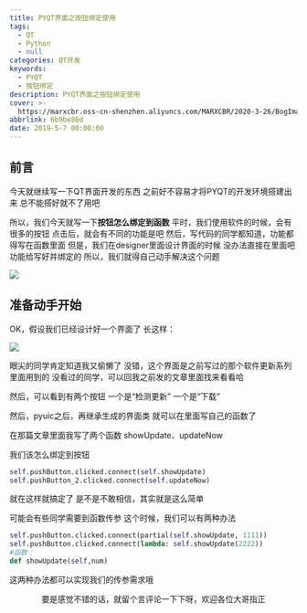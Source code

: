```yaml
---
title: PYQT界面之按钮绑定使用
tags:
  - QT
  - Python
  - null
categories: QT开发
keywords:
  - PYQT
  - 按钮绑定
description: PYQT界面之按钮绑定使用
cover: >-
  https://marxcbr.oss-cn-shenzhen.aliyuncs.com/MARXCBR/2020-3-26/BogImages/1585153085793.png
abbrlink: 6b9be86d
date: 2019-5-7 00:00:00
---
```


## 前言
今天就继续写一下QT界面开发的东西
之前好不容易才将PYQT的开发环境搭建出来
总不能搭好就不了用吧

所以，我们今天就写一下**按钮怎么绑定到函数**
平时，我们使用软件的时候，会有很多的按钮
点击后，就会有不同的功能是吧
然后，写代码的同学都知道，功能都得写在函数里面
但是，我们在designer里面设计界面的时候
没办法直接在里面吧功能给写好并绑定的
所以，我们就得自己动手解决这个问题


![](https://marxcbr.oss-cn-shenzhen.aliyuncs.com/MARXCBR/2019-5-7/PYQT界面之按钮绑定使用/1557209047622.png)

## 准备动手开始

OK，假设我们已经设计好一个界面了
长这样：

![](https://marxcbr.oss-cn-shenzhen.aliyuncs.com/MARXCBR/2019-5-7/PYQT界面之按钮绑定使用/1557209167445.png)

眼尖的同学肯定知道我又偷懒了
没错，这个界面是之前写过的那个软件更新系列里面用到的
没看过的同学，可以回我之前发的文章里面找来看看哈

然后，可以看到有两个按钮
一个是“检测更新”
一个是“下载”

然后，pyuic之后，再继承生成的界面类
就可以在里面写自己的函数了

在那篇文章里面我写了两个函数
showUpdate、updateNow

我们该怎么绑定到按钮

``` python
self.pushButton.clicked.connect(self.showUpdate)
self.pushButton_2.clicked.connect(self.updateNow)
```

就在这样就搞定了
是不是不敢相信，其实就是这么简单

可能会有些同学需要到函数传参
这个时候，我们可以有两种办法

``` python
self.pushButton.clicked.connect(partial(self.showUpdate, 1111))
self.pushButton.clicked.connect(lambda: self.showUpdate(2222))
#函数：
def showUpdate(self,num)

```

这两种办法都可以实现我们的传参需求哦

<center>要是感觉不错的话，就留个言评论一下下呀，欢迎各位大哥指正</center>